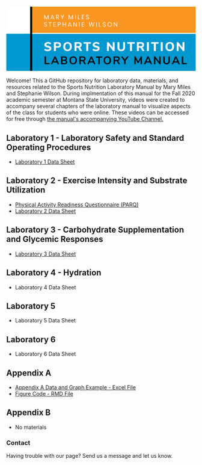 ![ManualCover](https://github.com/SWi1/NUTR-Manual/blob/master/NUTR_LAB_MANUAL.png)

Welcome! This a GitHub repository for laboratory data, materials, and resources related to the Sports Nutrition Laboratory Manual by Mary Miles and Stephanie Wilson. During implmentation of this manual for the Fall 2020 academic semester at Montana State University, videos were created to accompany several chapters of the laboratory manual to visualize aspects of the class for students who were online. These videos can be accessed for free through [the manual's accompanying YouTube Channel.](https://www.youtube.com/channel/UC6xwHsk9P1mrTnw2S_UO1Jw/)

## Laboratory 1 - Laboratory Safety and Standard Operating Procedures

- [Laboratory 1 Data Sheet](https://github.com/SWi1/NUTR-Manual/blob/master/Laboratory%201/Laboratory_1_Worksheet.pdf)

## Laboratory 2 - Exercise Intensity and Substrate Utilization
 
 - [Physical Activity Readiness Questionnaire (PARQ)](http://eparmedx.com/wp-content/uploads/2013/03/January2020PARQPlusFillable.pdf)
 - [Laboratory 2 Data Sheet](https://github.com/SWi1/NUTR-Manual/blob/master/Laboratory%202/Laboratory_2_Data_Sheet.pdf)

## Laboratory 3 - Carbohydrate Supplementation and Glycemic Responses
 - [Laboratory 3 Data Sheet](https://github.com/SWi1/NUTR-Manual/blob/master/Laboratory%203/Laboratory_3_Data_Sheet.pdf)

## Laboratory 4 - Hydration
 - Laboratory 4 Data Sheet

## Laboratory 5
 - Laboratory 5 Data Sheet

## Laboratory 6
 - Laboratory 6 Data Sheet
 
## Appendix A
- [Appendix A Data and Graph Example - Excel File](https://github.com/SWi1/NUTR-Manual/blob/master/Appendix%20A/Appendix%20A%20Graph%20Example.xlsx)
- [Figure Code - RMD File](https://github.com/SWi1/NUTR-Manual/blob/master/Appendix%20A/Appendix%20A%20-%20Figure%20A.3%20Code.Rmd)

## Appendix B
 - No materials

### Contact
Having trouble with our page? Send us a message and let us know.

